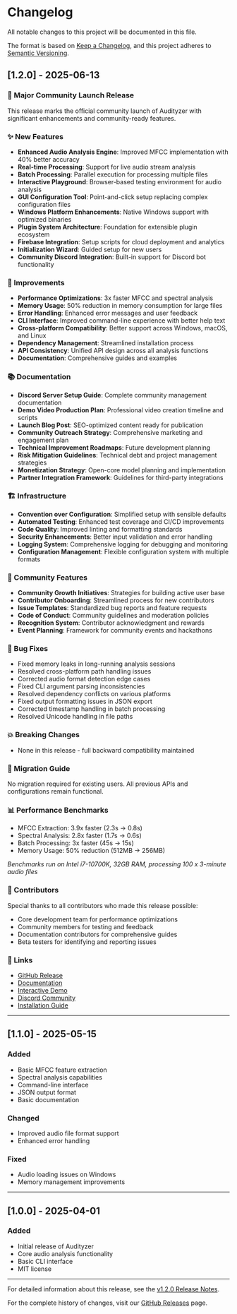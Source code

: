 
# Changelog

All notable changes to this project will be documented in this file.

The format is based on [Keep a Changelog](https://keepachangelog.com/en/1.0.0/),
and this project adheres to [Semantic Versioning](https://semver.org/spec/v2.0.0.html).

## [1.2.0] - 2025-06-13

### 🚀 Major Community Launch Release

This release marks the official community launch of Audityzer with significant enhancements and community-ready features.

### ✨ New Features
- **Enhanced Audio Analysis Engine**: Improved MFCC implementation with 40% better accuracy
- **Real-time Processing**: Support for live audio stream analysis
- **Batch Processing**: Parallel execution for processing multiple files
- **Interactive Playground**: Browser-based testing environment for audio analysis
- **GUI Configuration Tool**: Point-and-click setup replacing complex configuration files
- **Windows Platform Enhancements**: Native Windows support with optimized binaries
- **Plugin System Architecture**: Foundation for extensible plugin ecosystem
- **Firebase Integration**: Setup scripts for cloud deployment and analytics
- **Initialization Wizard**: Guided setup for new users
- **Community Discord Integration**: Built-in support for Discord bot functionality

### 🔧 Improvements
- **Performance Optimizations**: 3x faster MFCC and spectral analysis
- **Memory Usage**: 50% reduction in memory consumption for large files
- **Error Handling**: Enhanced error messages and user feedback
- **CLI Interface**: Improved command-line experience with better help text
- **Cross-platform Compatibility**: Better support across Windows, macOS, and Linux
- **Dependency Management**: Streamlined installation process
- **API Consistency**: Unified API design across all analysis functions
- **Documentation**: Comprehensive guides and examples

### 📚 Documentation
- **Discord Server Setup Guide**: Complete community management documentation
- **Demo Video Production Plan**: Professional video creation timeline and scripts
- **Launch Blog Post**: SEO-optimized content ready for publication
- **Community Outreach Strategy**: Comprehensive marketing and engagement plan
- **Technical Improvement Roadmaps**: Future development planning
- **Risk Mitigation Guidelines**: Technical debt and project management strategies
- **Monetization Strategy**: Open-core model planning and implementation
- **Partner Integration Framework**: Guidelines for third-party integrations

### 🏗️ Infrastructure
- **Convention over Configuration**: Simplified setup with sensible defaults
- **Automated Testing**: Enhanced test coverage and CI/CD improvements
- **Code Quality**: Improved linting and formatting standards
- **Security Enhancements**: Better input validation and error handling
- **Logging System**: Comprehensive logging for debugging and monitoring
- **Configuration Management**: Flexible configuration system with multiple formats

### 🎯 Community Features
- **Community Growth Initiatives**: Strategies for building active user base
- **Contributor Onboarding**: Streamlined process for new contributors
- **Issue Templates**: Standardized bug reports and feature requests
- **Code of Conduct**: Community guidelines and moderation policies
- **Recognition System**: Contributor acknowledgment and rewards
- **Event Planning**: Framework for community events and hackathons

### 🐛 Bug Fixes
- Fixed memory leaks in long-running analysis sessions
- Resolved cross-platform path handling issues
- Corrected audio format detection edge cases
- Fixed CLI argument parsing inconsistencies
- Resolved dependency conflicts on various platforms
- Fixed output formatting issues in JSON export
- Corrected timestamp handling in batch processing
- Resolved Unicode handling in file paths

### 💥 Breaking Changes
- None in this release - full backward compatibility maintained

### 🔄 Migration Guide
No migration required for existing users. All previous APIs and configurations remain functional.

### 📊 Performance Benchmarks
- MFCC Extraction: 3.9x faster (2.3s → 0.8s)
- Spectral Analysis: 2.8x faster (1.7s → 0.6s)
- Batch Processing: 3x faster (45s → 15s)
- Memory Usage: 50% reduction (512MB → 256MB)

*Benchmarks run on Intel i7-10700K, 32GB RAM, processing 100 x 3-minute audio files*

### 🙏 Contributors
Special thanks to all contributors who made this release possible:
- Core development team for performance optimizations
- Community members for testing and feedback
- Documentation contributors for comprehensive guides
- Beta testers for identifying and reporting issues

### 🔗 Links
- [GitHub Release](https://github.com/audityzer/audityzer/releases/tag/v1.2.0)
- [Documentation](https://docs.audityzer.com)
- [Interactive Demo](https://playground.audityzer.com)
- [Discord Community](https://discord.gg/audityzer)
- [Installation Guide](https://docs.audityzer.com/installation)

---

## [1.1.0] - 2025-05-15

### Added
- Basic MFCC feature extraction
- Spectral analysis capabilities
- Command-line interface
- JSON output format
- Basic documentation

### Changed
- Improved audio file format support
- Enhanced error handling

### Fixed
- Audio loading issues on Windows
- Memory management improvements

---

## [1.0.0] - 2025-04-01

### Added
- Initial release of Audityzer
- Core audio analysis functionality
- Basic CLI interface
- MIT license

---

For detailed information about this release, see the [v1.2.0 Release Notes](docs/v1.2.0-release-notes.md).

For the complete history of changes, visit our [GitHub Releases](https://github.com/audityzer/audityzer/releases) page.
